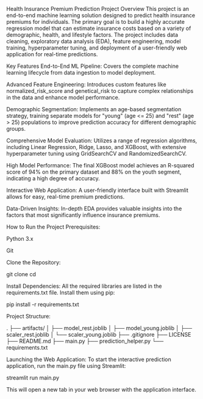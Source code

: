 Health Insurance Premium Prediction
Project Overview
This project is an end-to-end machine learning solution designed to predict health insurance premiums for individuals. The primary goal is to build a highly accurate regression model that can estimate insurance costs based on a variety of demographic, health, and lifestyle factors. The project includes data cleaning, exploratory data analysis (EDA), feature engineering, model training, hyperparameter tuning, and deployment of a user-friendly web application for real-time predictions.

Key Features
End-to-End ML Pipeline: Covers the complete machine learning lifecycle from data ingestion to model deployment.

Advanced Feature Engineering: Introduces custom features like normalized_risk_score and genetical_risk to capture complex relationships in the data and enhance model performance.

Demographic Segmentation: Implements an age-based segmentation strategy, training separate models for "young" (age <= 25) and "rest" (age > 25) populations to improve prediction accuracy for different demographic groups.

Comprehensive Model Evaluation: Utilizes a range of regression algorithms, including Linear Regression, Ridge, Lasso, and XGBoost, with extensive hyperparameter tuning using GridSearchCV and RandomizedSearchCV.

High Model Performance: The final XGBoost model achieves an R-squared score of 94% on the primary dataset and 88% on the youth segment, indicating a high degree of accuracy.

Interactive Web Application: A user-friendly interface built with Streamlit allows for easy, real-time premium predictions.

Data-Driven Insights: In-depth EDA provides valuable insights into the factors that most significantly influence insurance premiums.

How to Run the Project
Prerequisites:

Python 3.x

Git

Clone the Repository:

git clone <your-repository-url>
cd <your-repository-name>

Install Dependencies:
All the required libraries are listed in the requirements.txt file. Install them using pip:

pip install -r requirements.txt

Project Structure:

.
├── artifacts/
│   ├── model_rest.joblib
│   ├── model_young.joblib
│   ├── scaler_rest.joblib
│   └── scaler_young.joblib
├── .gitignore
├── LICENSE
├── README.md
├── main.py
├── prediction_helper.py
└── requirements.txt

Launching the Web Application:
To start the interactive prediction application, run the main.py file using Streamlit:

streamlit run main.py

This will open a new tab in your web browser with the application interface.
